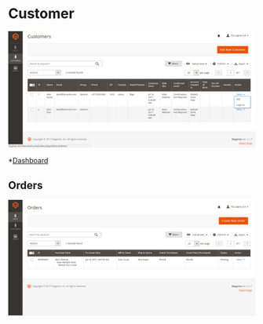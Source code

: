 # Customer

![customers](Customers.png)

*[Dashboard](Dashboard.md)


## Orders

![orders](Orders.png)